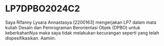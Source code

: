 # LP7DPBO2024C2

Saya Rifanny Lysara Annastasya [2200163] mengerjakan LP7 dalam mata kuliah Desain dan Pemrograman Berorientasi Objek (DPBO) untuk keberkahanNya maka saya tidak melakukan kecurangan seperti yang telah dispesifikasikan. Aamiin.
